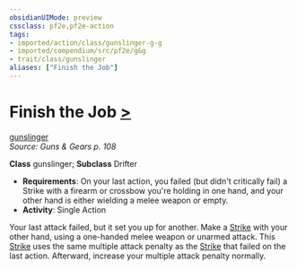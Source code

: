 ```yaml
---
obsidianUIMode: preview
cssclass: pf2e,pf2e-action
tags:
- imported/action/class/gunslinger-g-g
- imported/compendium/src/pf2e/g&g
- trait/class/gunslinger
aliases: ["Finish the Job"]
---
```

# Finish the Job [>](chapter-9-playing-the-game.md#Actions "Single Action")
[gunslinger](rules/traits/gunslinger-g-g.md)  
*Source: Guns & Gears p. 108*  

**Class** gunslinger; **Subclass** Drifter
- **Requirements**: On your last action, you failed (but didn't critically fail) a Strike with a firearm or crossbow you're holding in one hand, and your other hand is either wielding a melee weapon or empty.
- **Activity**: Single Action

Your last attack failed, but it set you up for another. Make a [Strike](strike.md) with your other hand, using a one-handed melee weapon or unarmed attack. This [Strike](strike.md) uses the same multiple attack penalty as the [Strike](strike.md) that failed on the last action. Afterward, increase your multiple attack penalty normally.